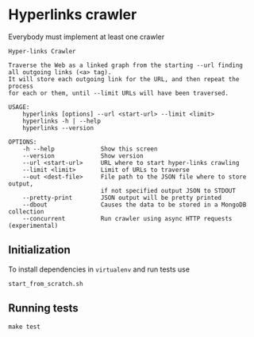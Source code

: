 # Hyperlinks crawler

Everybody must implement at least one crawler

```
Hyper-links Crawler

Traverse the Web as a linked graph from the starting --url finding
all outgoing links (<a> tag).
It will store each outgoing link for the URL, and then repeat the process
for each or them, until --limit URLs will have been traversed.

USAGE:
    hyperlinks [options] --url <start-url> --limit <limit>
    hyperlinks -h | --help
    hyperlinks --version

OPTIONS:
    -h --help             Show this screen
    --version             Show version
    --url <start-url>     URL where to start hyper-links crawling
    --limit <limit>       Limit of URLs to traverse
    --out <dest-file>     File path to the JSON file where to store output,
                          if not specified output JSON to STDOUT
    --pretty-print        JSON output will be pretty printed
    --dbout               Causes the data to be stored in a MongoDB collection
    --concurrent          Run crawler using async HTTP requests (experimental)

```

## Initialization

To install dependencies in `virtualenv` and run tests use 

    start_from_scratch.sh

## Running tests

    make test


